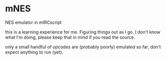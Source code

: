 # mNES
NES emulator in mIRCscript


this is a learning experience for me. Figuring things out as I go. I don't know what I'm doing, please keep that in mind if you read the source.

only a small handful of opcodes are (probably poorly) emulated so far, don't expect anything to run (yet).

